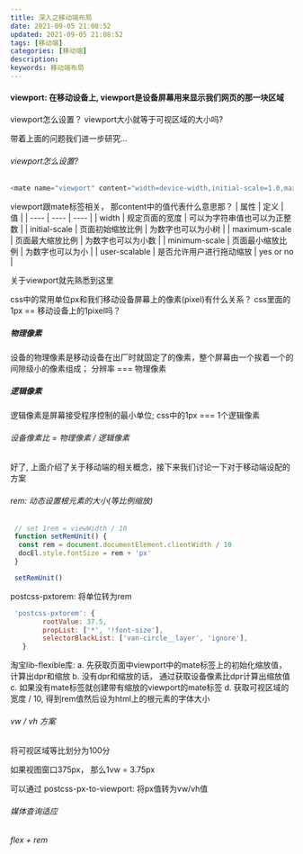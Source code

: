 ```yaml
---
title: 深入之移动端布局
date: 2021-09-05 21:08:52
updated: 2021-09-05 21:08:52
tags: [移动端]
categories: [移动端]
description:
keywords: 移动端布局
---
```


#### viewport: 在移动设备上, viewport是设备屏幕用来显示我们网页的那一块区域

viewport怎么设置？
viewport大小就等于可视区域的大小吗?

带着上面的问题我们进一步研究...

###### viewport怎么设置?

```javascript
<mate name="viewport" content="width=device-width,initial-scale=1.0,maximum-scale=1.0,minimum-scale=1.0,user-scalable=no"/>
```

viewport跟mate标签相关， 那content中的值代表什么意思那？
|  属性   | 定义  | 值 |
|  ----  | ----  | ---- |
| width | 规定页面的宽度 | 可以为字符串值也可以为正整数 |
| initial-scale | 页面初始缩放比例 | 为数字也可以为小树 |
| maximum-scale  | 页面最大缩放比例 | 为数字也可以为小数 |
| minimum-scale | 页面最小缩放比例 | 为数字也可以为小 |
| user-scalable | 是否允许用户进行拖动缩放 | yes or no |

关于viewport就先熟悉到这里

css中的常用单位px和我们移动设备屏幕上的像素(pixel)有什么关系？ css里面的1px == 移动设备上的1pixel吗？

##### 物理像素

设备的物理像素是移动设备在出厂时就固定了的像素，整个屏幕由一个挨着一个的间隙级小的像素组成； 分辨率 === 物理像素

##### 逻辑像素

逻辑像素是屏幕接受程序控制的最小单位; css中的1px === 1个逻辑像素

###### 设备像素比 = 物理像素 / 逻辑像素

好了, 上面介绍了关于移动端的相关概念，接下来我们讨论一下对于移动端设配的方案

###### rem: 动态设置根元素的大小(等比例缩放)

```javascript
 // set 1rem = viewWidth / 10
 function setRemUnit() {
  const rem = document.documentElement.clientWidth / 10
  docEl.style.fontSize = rem + 'px'
 }

 setRemUnit()
```

postcss-pxtorem: 将单位转为rem

 ```javascript
  'postcss-pxtorem': {
         rootValue: 37.5,
         propList: ['*', '!font-size'],
         selectorBlackList: ['van-circle__layer', 'ignore'],
    }
 ```

淘宝lib-flexible库:
a. 先获取页面中viewport中的mate标签上的初始化缩放值，计算出dpr和缩放
b. 没有dpr和缩放的话， 通过获取设备像素比dpr计算出缩放值
c. 如果没有mate标签就创建带有缩放的viewport的mate标签
d. 获取可视区域的宽度 / 10, 得到rem值然后设为html上的根元素的字体大小

###### vw / vh 方案

将可视区域等比划分为100分

如果视图窗口375px， 那么1vw = 3.75px

可以通过 postcss-px-to-viewport: 将px值转为vw/vh值

###### 媒体查询适应

###### flex + rem
